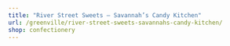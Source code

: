 ```yaml
---
title: "River Street Sweets – Savannah’s Candy Kitchen"
url: /greenville/river-street-sweets-savannahs-candy-kitchen/
shop: confectionery
---
```

